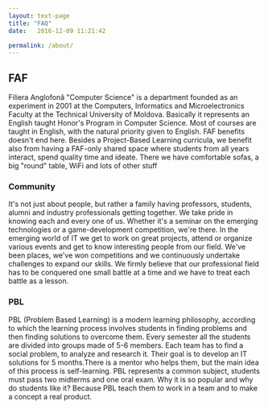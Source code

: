 ```yaml
---
layout: text-page
title: "FAQ"
date:   2016-12-09 11:21:42

permalink: /about/
---
```


## FAF

Filiera Anglofonă "Computer Science" is a department founded as an experiment in 2001 at the Computers, Informatics and Microelectronics Faculty at the Technical University of Moldova. Basically it represents an English taught Honor's Program in Computer Science. Most of courses are taught in English, with the natural priority given to English. FAF benefits doesn't end here. Besides a Project-Based Learning curricula, we benefit also from having a FAF-only shared space where students from all years interact, spend quality time and ideate. There we have comfortable sofas, a big "round" table, WiFi and lots of other stuff


### Community

It's not just about people, but rather a family having professors, students, alumni and industry professionals getting together. We take pride in knowing each and every one of us.
Whether it's a seminar on the emerging technologies or a game-development competition, we're there. In the emerging world of IT we get to work on great projects, attend or organize various events and get to know interesting people from our field.
We've been places, we've won competitions and we continuously undertake challenges to expand our skills. We firmly believe that our professional field has to be conquered one small battle at a time and we have to treat each battle as a lesson.

### PBL

PBL (Problem Based Learning) is a modern learning philosophy, according to which the learning process involves students in finding problems and then finding solutions to overcome them. Every semester all the students are divided into groups made of 5-6 members. Each team has to find a social problem, to analyze and research it. Their goal is to develop an IT solutions for 5 months.There is a mentor who helps them, but the main idea of this process is self-learning. PBL represents a common subject, students must pass two midterms and one oral exam. Why it is so popular and why do students like it? Because PBL teach them to work in a team and to make a concept a real product.
